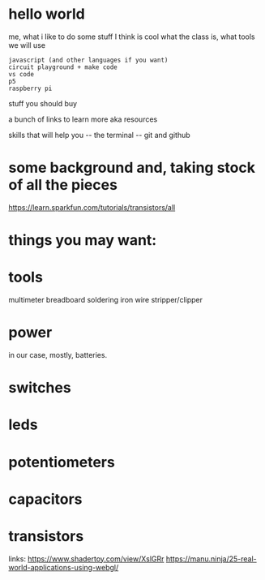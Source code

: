 # hello world

me, what i like to do
some stuff I think is cool
what the class is, what tools we will use

    javascript (and other languages if you want)
    circuit playground + make code
    vs code
    p5
    raspberry pi

stuff you should buy

a bunch of links to learn more aka resources

skills that will help you
-- the terminal
-- git and github

# some background and, taking stock of all the pieces

https://learn.sparkfun.com/tutorials/transistors/all

# things you may want:

# tools

multimeter
breadboard
soldering iron
wire stripper/clipper

# power

in our case, mostly, batteries.

# switches

# leds

# potentiometers

# capacitors

# transistors

links:
https://www.shadertoy.com/view/XslGRr
https://manu.ninja/25-real-world-applications-using-webgl/

